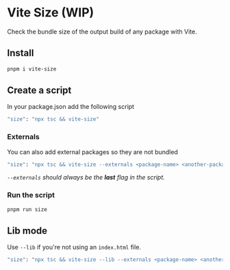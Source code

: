 # Vite Size (WIP)

Check the bundle size of the output build of any package with Vite.

## Install
```sh
pnpm i vite-size
```

## Create a script

In your package.json add the following script

```sh
"size": "npx tsc && vite-size"
```

### Externals

You can also add external packages so they are not bundled

```sh
"size": "npx tsc && vite-size --externals <package-name> <another-package-name>"
```

_`--externals` should always be the **last** flag in the script._

### Run the script

```sh
pnpm run size
```

## Lib mode

Use `--lib` if you're not using an `index.html` file. 

```sh
"size": "npx tsc && vite-size --lib --externals <package-name> <another-package-name>"
```